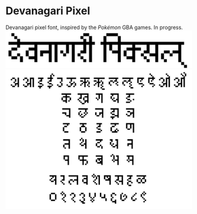 # Devanagari Pixel
Devanagari pixel font, inspired by the *Pokémon* GBA games. In progress.
![devanagari_pixel_title](documentation/devanagari_pixel_title.png)
![devanagari_pixel_characters](documentation/devanagari_pixel_characters.png)
